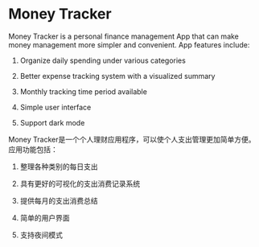 # Money Tracker

Money Tracker is a personal finance management App that can make money management more simpler and convenient. App features include:

1. Organize daily spending under various categories 

2. Better expense tracking system with a visualized summary

3. Monthly tracking time period available

4. Simple user interface

5. Support dark mode

Money Tracker是一个个人理财应用程序，可以使个人支出管理更加简单方便。应用功能包括：

1. 整理各种类别的每日支出

2. 具有更好的可视化的支出消费记录系统

3. 提供每月的支出消费总结

4. 简单的用户界面

5. 支持夜间模式
